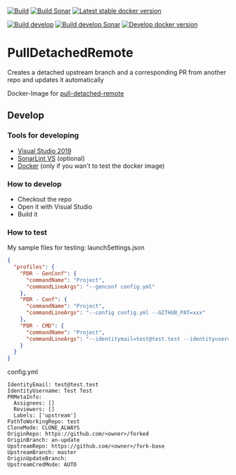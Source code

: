 [![Build](https://img.shields.io/github/workflow/status/litetex/PullDetachedRemote/Master%20CI)](https://github.com/litetex/PullDetachedRemote/actions?query=workflow%3A%22Master+CI%22)
[![Build Sonar](https://dev.azure.com/litetex/PullDetachedRemote/_apis/build/status/master?label=build%20sonar)](https://dev.azure.com/litetex/PullDetachedRemote/_build/latest?definitionId=8)
[![Latest stable docker version](https://img.shields.io/badge/docker-latest-%232684ff)](https://hub.docker.com/r/litetex/pulldetachedremote/tags?name=latest)

[![Build develop](https://img.shields.io/github/workflow/status/litetex/PullDetachedRemote/Develop%20CI?label=build%20develop)](https://github.com/litetex/PullDetachedRemote/actions?query=workflow%3A%22Develop+CI%22)
[![Build develop Sonar](https://dev.azure.com/litetex/PullDetachedRemote/_apis/build/status/develop?label=build%20develop%20sonar)](https://dev.azure.com/litetex/PullDetachedRemote/_build/latest?definitionId=7)
[![Develop docker version](https://img.shields.io/badge/docker-develop-%232684ff)](https://hub.docker.com/r/litetex/pulldetachedremote/tags?name=develop)

# PullDetachedRemote
Creates a detached upstream branch and a corresponding PR from another repo and updates it automatically

Docker-Image for [pull-detached-remote](https://github.com/litetex/pull-detached-remote)


## Develop
### Tools for developing
* [Visual Studio 2019](https://visualstudio.microsoft.com/de/vs/)
* [SonarLint VS](https://www.sonarlint.org/visualstudio/) (optional)
* [Docker](https://docs.docker.com/engine/install/) (only if you wan't to test the docker image)

### How to develop
* Checkout the repo
* Open it with Visual Studio
* Build it 

### How to test
My sample files for testing:
launchSettings.json
```JSON
{
  "profiles": {
    "PDR - GenConf": {
      "commandName": "Project",
      "commandLineArgs": "--genconf config.yml"
    },
    "PDR - Conf": {
      "commandName": "Project",
      "commandLineArgs": "--config config.yml --GITHUB_PAT=xxx"
    },
    "PDR - CMD": {
      "commandName": "Project",
      "commandLineArgs": "--identitymail=test@test.test --identityuser=\"Test Test\" --prlabels \"upstream\" --clonemode=CLONE_ALWAYS --originrepo=https://github.com/<owner>/forked --originbranch=an-update --upstreamrepo=https://github.com/<owner>/fork-base --upstreambranch=master --GITHUB_PAT=xxx"
    }
  }
}
```

config.yml
```YML
IdentityEmail: test@test.test
IdentityUsername: Test Test
PRMetaInfo:
  Assignees: []
  Reviewers: []
  Labels: ['upstream']
PathToWorkingRepo: test
CloneMode: CLONE_ALWAYS
OriginRepo: https://github.com/<owner>/forked
OriginBranch: an-update
UpstreamRepo: https://github.com/<owner>/fork-base
UpstreamBranch: master
OriginUpdateBranch: 
UpstreamCredMode: AUTO
```

